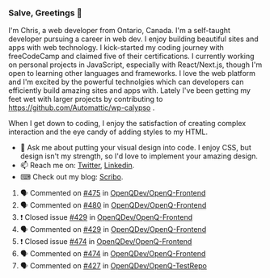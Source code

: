 ### Salve, Greetings 👋

I'm Chris, a web developer from Ontario, Canada. I'm a self-taught developer pursuing a career in web dev. I enjoy building beautiful sites and apps with web technology.
I kick-started my coding journey with freeCodeCamp and claimed five of their certifications.  I currently working on personal projects in JavaScript, especially with React/Next.js, though I'm open to learning other languages and frameworks. I love the web platform and I'm excited by the powerful technolgies which can developers can efficiently build amazing sites and apps with. Lately I've been getting my feet wet with larger projects by contributing to https://github.com/Automattic/wp-calypso .

When I get down to coding, I enjoy the satisfaction of creating complex interaction and the eye candy of adding styles to my HTML. 

- 💬 Ask me about putting your visual design into code. I enjoy CSS, but design isn't my strength, so I'd love to implement your amazing design.
- 📫 Reach me on: [Twitter](https://twitter.com/Christo28120856), [Linkedin](https://www.linkedin.com/in/christopher-stevers-07b9a5204/).
- ⌨ Check out my blog: [Scribo](https://christopherstevers.cf).
<!--
**Christopher-Stevers/Christopher-Stevers** is a ✨ _special_ ✨ repository because its `README.md` (this file) appears on your GitHub profile.

Here are some ideas to get you started:

- 🔭 I’m currently working on ...
- 🌱 I’m currently learning ...
- 👯 I’m looking to collaborate on ...
- 🤔 I’m looking for help with ...
- 😄 Pronouns: ...
- ⚡ Fun fact: ...
-->

<!--START_SECTION:activity-->
1. 🗣 Commented on [#475](https://github.com/OpenQDev/OpenQ-Frontend/issues/475) in [OpenQDev/OpenQ-Frontend](https://github.com/OpenQDev/OpenQ-Frontend)
2. 🗣 Commented on [#480](https://github.com/OpenQDev/OpenQ-Frontend/issues/480) in [OpenQDev/OpenQ-Frontend](https://github.com/OpenQDev/OpenQ-Frontend)
3. ❗️ Closed issue [#429](https://github.com/OpenQDev/OpenQ-Frontend/issues/429) in [OpenQDev/OpenQ-Frontend](https://github.com/OpenQDev/OpenQ-Frontend)
4. 🗣 Commented on [#429](https://github.com/OpenQDev/OpenQ-Frontend/issues/429) in [OpenQDev/OpenQ-Frontend](https://github.com/OpenQDev/OpenQ-Frontend)
5. ❗️ Closed issue [#474](https://github.com/OpenQDev/OpenQ-Frontend/issues/474) in [OpenQDev/OpenQ-Frontend](https://github.com/OpenQDev/OpenQ-Frontend)
6. 🗣 Commented on [#474](https://github.com/OpenQDev/OpenQ-Frontend/issues/474) in [OpenQDev/OpenQ-Frontend](https://github.com/OpenQDev/OpenQ-Frontend)
7. 🗣 Commented on [#427](https://github.com/OpenQDev/OpenQ-TestRepo/issues/427) in [OpenQDev/OpenQ-TestRepo](https://github.com/OpenQDev/OpenQ-TestRepo)
<!--END_SECTION:activity-->
